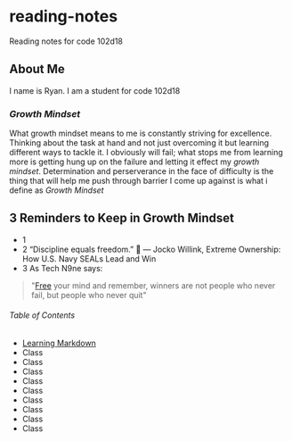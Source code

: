 # reading-notes
Reading notes for code 102d18

## About Me
I name is Ryan. I am a student for code 102d18

### *Growth Mindset*
What growth mindset means to me is constantly striving for excellence. Thinking about the task at hand and not just overcoming it but learning different ways to tackle it. I obviously will fail; what stops me from learning more is getting hung up on the failure and letting it effect my *growth mindset*. Determination and perserverance in the face of difficulty is the thing that will help me push through barrier I come up against is what i define as *Growth Mindset*

## 3 Reminders to Keep in Growth Mindset
- 1 
- 2 “Discipline equals freedom.” :muscle:
― Jocko Willink, Extreme Ownership: How U.S. Navy SEALs Lead and Win
- 3 As Tech N9ne says:
> "[Free](riverbro.jpg) your mind and remember, winners are not people who never fail, but people who never quit"

###### Table of Contents
- [Learning Markdown](learning_markdown.md)
- Class
- Class
- Class
- Class
- Class
- Class
- Class
- Class
- Class
